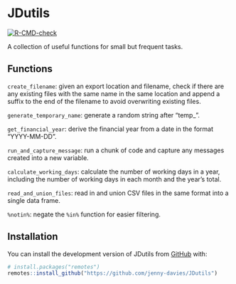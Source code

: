 
<!-- README.md is generated from README.Rmd. Please edit that file -->

# JDutils

<!-- badges: start -->

[![R-CMD-check](https://github.com/jenny-davies/JDutils/actions/workflows/R-CMD-check.yaml/badge.svg)](https://github.com/jenny-davies/JDutils/actions/workflows/R-CMD-check.yaml)

<!-- badges: end -->

A collection of useful functions for small but frequent tasks.

## Functions

`create_filename`: given an export location and filename, check if there
are any existing files with the same name in the same location and
append a suffix to the end of the filename to avoid overwriting existing
files.

`generate_temporary_name`: generate a random string after “temp\_”.

`get_financial_year`: derive the financial year from a date in the
format “YYYY-MM-DD”.

`run_and_capture_message`: run a chunk of code and capture any messages
created into a new variable.

`calculate_working_days`: calculate the number of working days in a
year, including the number of working days in each month and the year’s
total.

`read_and_union_files`: read in and union CSV files in the same format
into a single data frame.

`%notin%`: negate the `%in%` function for easier filtering.

## Installation

You can install the development version of JDutils from
[GitHub](https://github.com/) with:

``` r
# install.packages("remotes")
remotes::install_github("https://github.com/jenny-davies/JDutils")
```

